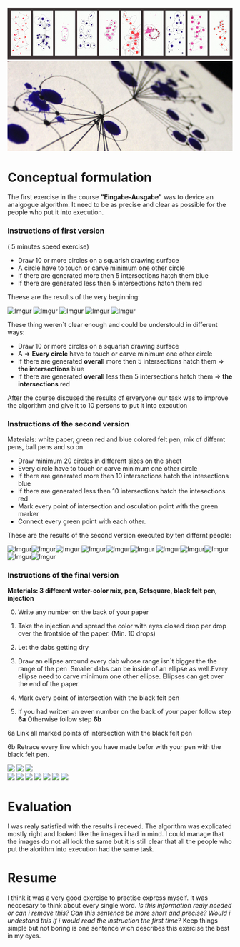 ![](images/header.jpg)
![](images/analogheader.jpg)





# Conceptual formulation

The first exercise in the course **"Eingabe-Ausgabe"** was to device an analgogue algorithm.
It need to be as precise and clear as possible for the people who put it into execution.

### Instructions of first version
( 5 minutes speed exercise)

+ Draw 10 or more circles on a squarish drawing surface
+ A circle have to touch or carve minimum one other circle
+ If there are generated more then 5 intersections hatch them blue
+ If there are generated less then 5 intersections hatch them red

Theese are the results of the very beginning:

![Imgur](http://i.imgur.com/0SmiFdv.jpg) ![Imgur](http://i.imgur.com/X53sdcI.jpg) ![Imgur](http://i.imgur.com/PfNRfgZ.jpg)
  ![Imgur](http://i.imgur.com/EuHadmv.jpg) ![Imgur](http://i.imgur.com/BDIKPKQ.jpg)
  
  These thing weren`t clear enough and could be understould in different ways:
  
  + Draw 10 or more circles on a squarish drawing surface
  + A => **Every circle** have to touch or carve minimum one other circle
  + If there are generated **overall** more then 5 intersections hatch them => **the intersections** blue
  + If there are generated **overall** less then 5 intersections hatch them => **the intersections** red
  
After the course discused the results of erveryone our task was to improve the algorithm and give it to 10 persons to put it into execution
  
### Instructions of the second version

Materials: white paper, green red and blue colored felt pen, mix of differnt pens, ball pens and so on

+ Draw minimum 20 circles in different sizes on the sheet
+ Every circle have to touch or carve minimum one other circle
+ If there are generated more then 10 intersections hatch the intesections blue
+ If there are generated less then 10 intersections hatch the intesections red
+ Mark every point of intersection and osculation point with the green marker
+ Connect every green point with each other.

These are the results of the second version executed by ten differnt people:

![Imgur](http://i.imgur.com/lBnCcHw.jpg)![Imgur](http://i.imgur.com/19H62sU.jpg)![Imgur](http://i.imgur.com/HDQxzJ3.jpg)
![Imgur](http://i.imgur.com/eQZf0hV.jpg)![Imgur](http://i.imgur.com/B6QbuMV.jpg)![Imgur](http://i.imgur.com/67aGWg9.jpg)
![Imgur](http://i.imgur.com/ejLyWs3.jpg)![Imgur](http://i.imgur.com/b3xsz7x.jpg)![Imgur](http://i.imgur.com/9BthtOA.jpg)
![Imgur](http://i.imgur.com/yPhSqis.jpg)![Imgur](http://i.imgur.com/tDBUnSV.jpg)
  
  
  

### Instructions of the final version


**Materials: 3 different water-color mix, pen, Setsquare, black felt pen, injection**

0. Write any number on the back of your paper

1. Take the injection and spread the color with eyes closed drop per drop over the frontside of the paper.
 (Min. 10 drops)

2. Let the dabs getting dry

3. Draw an ellipse arround every dab whose range isn`t bigger the the range of the pen  Smaller dabs can be inside of an ellipse as well.Every ellipse need to carve minimum one other ellipse. Ellipses can get over the end of the paper.

4. Mark every point of intersection with the black felt pen 

5. If you had written an even number on the back of your paper follow step **6a**
  Otherwise follow step **6b**

  6a Link all marked points of intersection with the black felt pen 

  6b Retrace every line which you have made befor with your pen with the black felt pen.
  
  ![](http://i.imgur.com/1SBEXML.jpg)      ![](http://i.imgur.com/AmDdViQ.jpg)      ![](http://i.imgur.com/za4QzTZ.jpg)  
  ![](http://i.imgur.com/XtKB053.jpg)      ![](http://i.imgur.com/5L7FzwY.jpg)      ![](http://i.imgur.com/k82U9LI.jpg)
  ![](http://i.imgur.com/IaA6GE2.jpg)      ![](http://i.imgur.com/bkrQZuw.jpg)
  ![](http://i.imgur.com/hzGEiDu.jpg)      ![](http://i.imgur.com/LkFyeP2.jpg)
  
  
  
  
  

# Evaluation

I was realy satisfied with the results i receved. The algorithm was explicated mostly right and looked like the images i had in mind.
I could manage that the images do not all look the same but it is still clear that all the people who put the alorithm into execution had the same task.


# Resume

I think it was a very good exercise to practise express myself.
It was neccesary to think about every single word. *Is this information realy needed or can i remove this?
Can this sentence be more short and precise? Would i undestand this if i would read the instruction the first time?*
Keep things simple but not boring is one sentence wich describes this exercise the best in my eyes.
